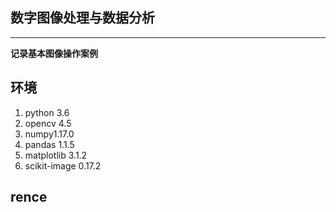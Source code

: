 ## 数字图像处理与数据分析
---

**记录基本图像操作案例**   

## 环境
1. python 3.6
2. opencv 4.5
3. numpy1.17.0
4. pandas 1.1.5
5. matplotlib 3.1.2
6. scikit-image 0.17.2

## rence
